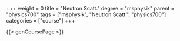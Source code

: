 +++
weight = 0
title = "Neutron Scatt."
degree = "msphysik"
parent = "physics700"
tags = ["msphysik", "Neutron Scatt.", "physics700"]
categories = ["course"]
+++

{{< genCoursePage >}}
